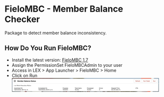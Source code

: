 # FieloMBC - Member Balance Checker

Package to detect member balance inconsistency.

## How Do You Run FieloMBC?

- Install the latest version: [FieloMBC 1.7](https://login.salesforce.com/packaging/installPackage.apexp?p0=04tHY0000000VgmYAE)
- Assign the PermissionSet FieloMBCAdmin to your user
- Access in LEX > App Launcher > FieloMBC > Home
- Click on Run
![Alt text](image-1.png)